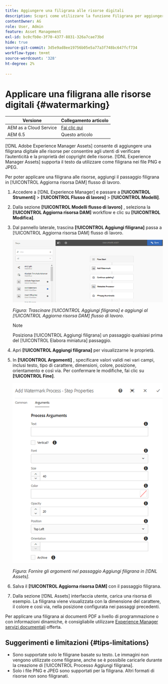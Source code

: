 ```yaml
---
title: Aggiungere una filigrana alle risorse digitali
description: Scopri come utilizzare la funzione Filigrana per aggiungere una filigrana digitale alle risorse.
contentOwner: AG
role: User, Admin
feature: Asset Management
exl-id: bc0cfb0e-3f70-4377-8831-326a7cae73bd
hide: true
source-git-commit: 3d5e9ad8ee19756b05e5a77a3f748bc647fcf734
workflow-type: tm+mt
source-wordcount: '328'
ht-degree: 2%

---
```


# Applicare una filigrana alle risorse digitali {#watermarking}

| Versione | Collegamento articolo |
| -------- | ---------------------------- |
| AEM as a Cloud Service | [Fai clic qui](https://experienceleague.adobe.com/docs/experience-manager-cloud-service/content/assets/manage/watermark-assets.html?lang=en) |
| AEM 6.5 | Questo articolo |

[!DNL Adobe Experience Manager Assets] consente di aggiungere una filigrana digitale alle risorse per consentire agli utenti di verificare l’autenticità e la proprietà del copyright delle risorse. [!DNL Experience Manager Assets] supporta il testo da utilizzare come filigrana nei file PNG e JPEG.

Per poter applicare una filigrana alle risorse, aggiungi il passaggio filigrana in [!UICONTROL Aggiorna risorsa DAM] flusso di lavoro.

1. Accedere a [!DNL Experience Manager] e passare a **[!UICONTROL Strumenti]** > **[!UICONTROL Flusso di lavoro]** > **[!UICONTROL Modelli]**.
1. Dalla sezione **[!UICONTROL Modelli flusso di lavoro]** , seleziona la **[!UICONTROL Aggiorna risorsa DAM]** workflow e clic su **[!UICONTROL Modifica]**.

1. Dal pannello laterale, trascina **[!UICONTROL Aggiungi filigrana]** passa a [!UICONTROL Aggiorna risorsa DAM] flusso di lavoro.

   ![Trascina [!UICONTROL Aggiungi filigrana] e aggiungi al [!UICONTROL Aggiorna risorsa DAM] workflow](assets/add_watermark_step_aem_assets.png)

   *Figura: Trascinare [!UICONTROL Aggiungi filigrana] e aggiungi al [!UICONTROL Aggiorna risorsa DAM] flusso di lavoro.*

   >[!NOTE]
   >
   >Posiziona [!UICONTROL Aggiungi filigrana] un passaggio qualsiasi prima del [!UICONTROL Elabora miniatura] passaggio.

1. Apri **[!UICONTROL Aggiungi filigrana]** per visualizzarne le proprietà.
1. In **[!UICONTROL Argomenti]** , specificare valori validi nei vari campi, inclusi testo, tipo di carattere, dimensioni, colore, posizione, orientamento e così via. Per confermare le modifiche, fai clic su **[!UICONTROL Fine]**.

   ![Fornisci gli argomenti nel passaggio Aggiungi filigrana in [!DNL Assets]](assets/arguments_add_watermark_aem_assets.png)

   *Figura: Fornire gli argomenti nel passaggio Aggiungi filigrana in [!DNL Assets].*

1. Salva il **[!UICONTROL Aggiorna risorsa DAM]** con il passaggio filigrana.
1. Dalla sezione [!DNL Assets] interfaccia utente, carica una risorsa di esempio. La filigrana viene visualizzata con la dimensione del carattere, il colore e così via, nella posizione configurata nei passaggi precedenti.

Per applicare una filigrana ai documenti PDF a livello di programmazione o con informazioni dinamiche, è consigliabile utilizzare [Experience Manager servizi documentali](/help/forms/using/overview-aem-document-services.md) offerta.

## Suggerimenti e limitazioni {#tips-limitations}

* Sono supportate solo le filigrane basate su testo. Le immagini non vengono utilizzate come filigrane, anche se è possibile caricarle durante la creazione di [!UICONTROL Processo Aggiungi filigrana].
* Solo i file PNG e JPEG sono supportati per la filigrana. Altri formati di risorse non sono filigranati.
